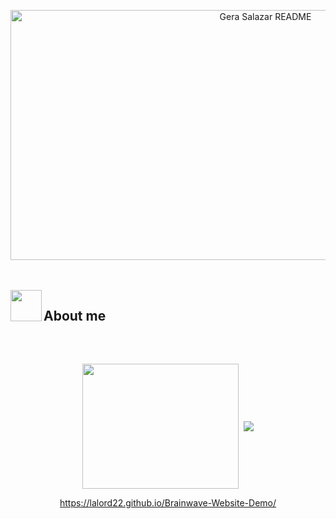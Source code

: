 
<p align="center">
  <img width="800" height="400" alt="Gera Salazar README" src="https://github.com/user-attachments/assets/f0642c77-5816-47ae-916e-45eee114b54c">
</p>



<br><br>
<img align="left" src = "https://user-images.githubusercontent.com/63050133/156777293-72a6e681-2582-4a9d-ad92-09d1181d47c7.gif" width = 50px height=50px>
<h2  align="left" font-weight="bold">About me</h2>  
<div align="center">
<img align="center" height="200px" width="250px" src="https://github-readme-stats.vercel.app/api/top-langs/?username=Lalord22&layout=compact&theme=merko&langs_count=10" />
<img height="150" />
<a href="https://github.com/Lalord22">
  <img align="center" src="https://github-readme-streak-stats.herokuapp.com/?user=Lalord22&theme=whatsapp-dark2" />
</a>

  https://lalord22.github.io/Brainwave-Website-Demo/
</div>
<br><br>


